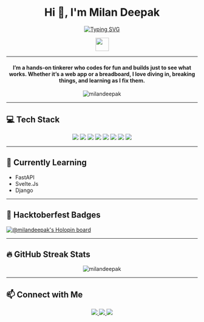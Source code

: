 <h1 align="center">Hi 👋, I'm Milan Deepak</h1>

<p align="center">
  <a href="https://github.com/DenverCoder1/readme-typing-svg">
    <img src="https://readme-typing-svg.herokuapp.com?font=Fira+Code&weight=500&size=22&pause=1000&color=00F7FF&center=true&vCenter=true&width=500&height=45&lines=Tech+Enthusiast;Python+Programmer;Electronics+Hobbyist;FastAPI+%7C+Flask+Developer;UI%2FUX+Explorer" alt="Typing SVG" />
  </a>
</p>



<p align="center">
  <img src="https://media.giphy.com/media/hvRJCLFzcasrR4ia7z/giphy.gif" width="35" />
</p>

---

<h4 align="center">I’m a hands-on tinkerer who codes for fun and builds just to see what works. Whether it’s a web app or a breadboard, I love diving in, breaking things, and learning as I fix them.</h4>


<p align="center">
  <img src="https://komarev.com/ghpvc/?username=milandeepak&label=Profile%20Views&color=0e75b6&style=flat" alt="milandeepak" />
</p>

---
## 💻 Tech Stack

<p align="center">
  <img src="https://img.shields.io/badge/Python-3670A0?style=for-the-badge&logo=python&logoColor=ffdd54" />
  <img src="https://img.shields.io/badge/FastAPI-009688?style=for-the-badge&logo=fastapi&logoColor=white" />
  <img src="https://img.shields.io/badge/Flask-000000?style=for-the-badge&logo=flask&logoColor=white" />
  <img src="https://img.shields.io/badge/Angular-DD0031?style=for-the-badge&logo=angular&logoColor=white" />
  <img src="https://img.shields.io/badge/Svelte-FF3E00?style=for-the-badge&logo=svelte&logoColor=white" />
  <img src="https://img.shields.io/badge/Tailwind_CSS-38B2AC?style=for-the-badge&logo=tailwind-css&logoColor=white" />
  <img src="https://img.shields.io/badge/PostgreSQL-316192?style=for-the-badge&logo=postgresql&logoColor=white" />
  <img src="https://img.shields.io/badge/GitHub-181717?style=for-the-badge&logo=github&logoColor=white" />
</p>

---

## 🌱 Currently Learning
- FastAPI
- Svelte.Js
- Django 

---

## 🎯 Hacktoberfest Badges
[![@milandeepak's Holopin board](https://holopin.me/milandeepak)](https://holopin.io/@milandeepak)

---

## 🔥 GitHub Streak Stats

<p align="center">
  <img src="https://github-readme-streak-stats.herokuapp.com/?user=milandeepak&theme=algolia" alt="milandeepak" />
</p>

---

## 📫 Connect with Me

<p align="center">
  <a href="https://www.linkedin.com/in/milandeepak/" target="_blank">
    <img src="https://img.shields.io/badge/LinkedIn-blue?style=for-the-badge&logo=linkedin&logoColor=white"/>
  </a>
  <a href="https://github.com/milandeepak" target="_blank">
    <img src="https://img.shields.io/badge/GitHub-100000?style=for-the-badge&logo=github&logoColor=white"/>
  </a>
  <a href="mailto:milandeepak06@gmail.com">
    <img src="https://img.shields.io/badge/Gmail-D14836?style=for-the-badge&logo=gmail&logoColor=white" />
  </a>
</p>
